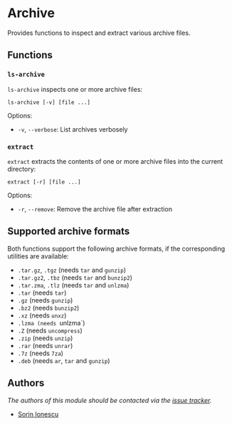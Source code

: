 Archive
=======

Provides functions to inspect and extract various archive files.

Functions
---------

### `ls-archive`

`ls-archive` inspects one or more archive files:

    ls-archive [-v] [file ...]

Options:

- `-v`, `--verbose`: List archives verbosely

### `extract`

`extract` extracts the contents of one or more archive files into the current
directory:

    extract [-r] [file ...]

Options:

- `-r`, `--remove`: Remove the archive file after extraction

Supported archive formats
-------------------------

Both functions support the following archive formats, if the corresponding
utilities are available:

- `.tar.gz`, `.tgz` (needs `tar` and `gunzip`)
- `.tar.gz2`, `.tbz` (needs `tar` and `bunzip2`)
- `.tar.zma`, `.tlz` (needs `tar` and `unlzma`)
- `.tar` (needs `tar`)
- `.gz` (needs `gunzip`)
- `.bz2` (needs `bunzip2`)
- `.xz` (needs `unxz`)
- `.lzma (needs `unlzma`)
- `.Z` (needs `uncompress`)
- `.zip` (needs `unzip`)
- `.rar` (needs `unrar`)
- `.7z` (needs `7za`)
- `.deb` (needs `ar`, `tar` and `gunzip`)

Authors
-------

*The authors of this module should be contacted via the [issue tracker][1].*

  - [Sorin Ionescu](https://github.com/sorin-ionescu)

[1]: https://github.com/sorin-ionescu/oh-my-zsh/issues
